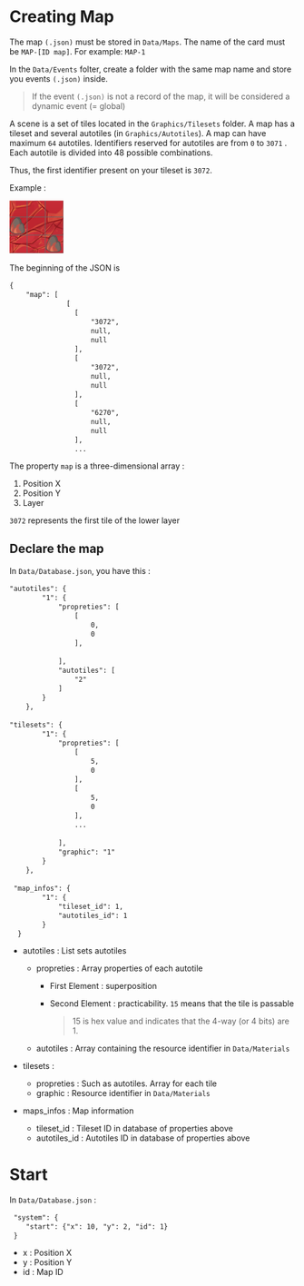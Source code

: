 # Creating Map

The map `(.json)` must be stored in `Data/Maps`. The name of the card must be `MAP-[ID map]`. For example: `MAP-1`

In the `Data/Events` folter, create a folder with the same map name and store you events `(.json)` inside.

> If the event `(.json)` is not a record of the map, it will be considered a dynamic event (= global)

A scene is a set of tiles located in the `Graphics/Tilesets` folder. A map has a tileset and several autotiles (in `Graphics/Autotiles`). A map can have maximum `64` autotiles. Identifiers reserved for autotiles are from `0` to `3071`
. Each autotile is divided into 48 possible combinations.

Thus, the first identifier present on your tileset is `3072`.

Example :

![](images/map.png)

The beginning of the JSON is

    {
        "map": [
                  [
                    [
                        "3072",
                        null,
                        null
                    ],
                    [
                        "3072",
                        null,
                        null
                    ],
                    [
                        "6270",
                        null,
                        null
                    ],
                    ...
                 
      
The property `map` is a three-dimensional array :

1. Position X
2. Position Y
3. Layer

`3072` represents the first tile of the lower layer

## Declare the map

In `Data/Database.json`, you have this :


    "autotiles": {
            "1": {
                "propreties": [
                    [
                        0,
                        0
                    ],
                  
                ],
                "autotiles": [
                    "2"
                ]
            }
        },
    
    "tilesets": {
            "1": {
                "propreties": [
                    [
                        5,
                        0
                    ],
                    [
                        5,
                        0
                    ],
                    ...
                 
                ],
                "graphic": "1"
            }
        },
    
     "map_infos": {
            "1": {
                "tileset_id": 1,
                "autotiles_id": 1
            }
      }

- autotiles : List sets autotiles
    - propreties : Array properties of each autotile
        - First Element : superposition
        - Second Element : practicability. `15` means that the tile is passable

            > 15 is hex value and indicates that the 4-way (or 4 bits) are 1.

    - autotiles : Array containing the resource identifier in `Data/Materials`

   
- tilesets : 
     - propreties : Such as autotiles. Array for each tile
     - graphic : Resource identifier in `Data/Materials`

- maps_infos : Map information
    - tileset_id : Tileset ID in database of properties above
    - autotiles_id : Autotiles ID in database of properties above

# Start

In `Data/Database.json` :

     "system": {
        "start": {"x": 10, "y": 2, "id": 1}
     }

- x : Position X
- y : Position Y
- id : Map ID



